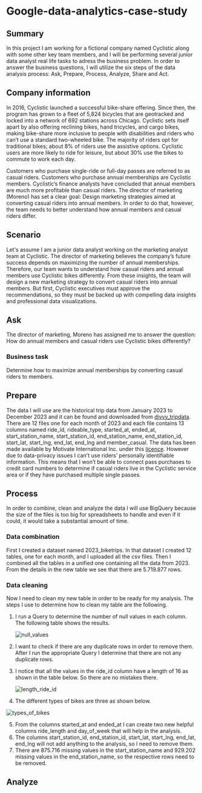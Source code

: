 # Google-data-analytics-case-study
## Summary
In this project I am working for a fictional company named Cyclistic along with some other key team members, and I will be performing several junior data analyst real life tasks to adress the business problem.
In order to answer the business questions, I will utilize the six steps of the data analysis process: Ask, Prepare, Process, Analyze, Share and Act.
## Company information
In 2016, Cyclistic launched a successful bike-share offering. Since then, the program has grown to a fleet of 5,824 bicycles that are geotracked and locked into a network of 692 stations across Chicago. 
Cyclistic sets itself apart by also offering reclining bikes, hand tricycles, and cargo bikes, making bike-share more inclusive to people with disabilities and riders who can’t use a standard two-wheeled bike. The majority of riders opt for traditional bikes; about 8% of riders use the assistive options. Cyclistic users are more likely to ride for leisure, but about 30% use the bikes to commute to work each day.

Customers who purchase single-ride or full-day passes are referred to as casual riders. Customers who purchase annual memberships are Cyclistic members. Cyclistic’s finance analysts have concluded that annual members are much more profitable than casual riders. The director of marketing (Moreno) has set a clear goal: Design marketing strategies aimed at converting casual riders into annual members. In order to do that, however, the team needs to better understand how annual members and casual riders differ.

## Scenario
Let's assume I am a junior data analyst working on the marketing analyst team at Cyclistic. The director of marketing believes the company’s future success depends on maximizing the number of annual memberships. Therefore, our team wants to understand how casual riders and annual members use Cyclistic bikes differently. From these insights, the team will design a new marketing strategy to convert casual riders into annual members. But first, Cyclistic executives must approve the recommendations, so they must be backed up with compelling data insights and professional data visualizations.

## Ask
The director of marketing, Moreno has assigned me to answer the question: How do annual members and casual riders use Cyclistic bikes differently?
### Business task
Determine how to maximize annual memberships by converting casual riders to members. 

## Prepare
The data I will use are the historical trip data from January 2023 to December 2023 and it can be found and downloaded from [divvy_tripdata](https://divvy-tripdata.s3.amazonaws.com/index.html).
There are 12 files one for each month of 2023 and each file contains 13 columns named ride_id, rideable_type, started_at, ended_at, start_station_name, start_station_id, end_station_name, end_station_id, start_lat, start_lng, end_lat, end_lng and member_casual.
The data has been made available by Motivate International Inc. under this [licence](https://divvybikes.com/data-license-agreement). However due to data-privacy issues I can't use riders’ personally identifiable information. This means that I won’t be able to connect pass purchases to credit card numbers to determine if casual riders live in the Cyclistic service area or if they have purchased multiple single passes.

## Process
In order to combine, clean and analyze the data I will use BigQuery because the size of the files is too big for spreadsheets to handle and even if it could, it would take a substantial amount of time.
### Data combination
First I created a dataset named 2023_biketrips. In that dataset I created 12 tables, one for each month, and I uploaded all the csv files. Then I combined all the tables in a unified one containing all the data from 2023. From the details in the new table we see that there are 5.719.877 rows.
### Data cleaning
Now I need to clean my new table in order to be ready for my analysis. The steps I use to determine how to clean my table are the following.
1. I run a Query to determine the number of null values in each column. The following table shows the results.
   
   ![null_values](https://github.com/user-attachments/assets/180c8d26-750c-4cd9-8f19-14fd5b8f2656)
2. I want to check if there are any duplicate rows in order to remove them. After I run the appropriate Query I determine that there are not any duplicate rows.
3. I notice that all the values in the ride_id column have a length of 16 as shown in the table below. So there are no mistakes there.

   ![length_ride_id](https://github.com/user-attachments/assets/92b28384-f90b-40de-adfd-5633edb4d4c1)
4. The different types of bikes are three as shown below.

  ![types_of_bikes](https://github.com/user-attachments/assets/38e77784-7d0b-4832-8163-c8ea90759cc0)
  
5. From the columns started_at and ended_at I can create two new helpful columns ride_length and day_of_week that will help in the analysis.
6. The columns start_station_id, end_station_id, start_lat, start_lng, end_lat, end_lng will not add anything to the analysis, so I need to remove them.
7. There are 875.716 missing values in the start_station_name and 929.202 missing values in the end_station_name, so the respective rows need to be removed.

## Analyze
